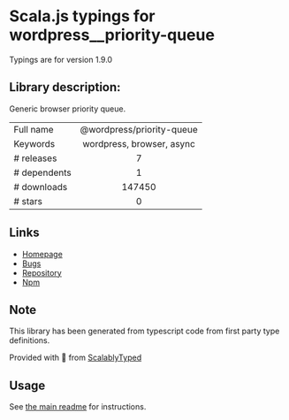 
# Scala.js typings for wordpress__priority-queue

Typings are for version 1.9.0

## Library description:
Generic browser priority queue.

|                    |                 |
| ------------------ | :-------------: |
| Full name          | @wordpress/priority-queue |
| Keywords           | wordpress, browser, async |
| # releases         | 7 |
| # dependents       | 1 |
| # downloads        | 147450 |
| # stars            | 0 |

## Links
- [Homepage](https://github.com/WordPress/gutenberg/tree/master/packages/priority-queue/README.md)
- [Bugs](https://github.com/WordPress/gutenberg/issues)
- [Repository](https://github.com/WordPress/gutenberg)
- [Npm](https://www.npmjs.com/package/%40wordpress%2Fpriority-queue)
    


## Note
This library has been generated from typescript code from first party type definitions.

Provided with :purple_heart: from [ScalablyTyped](https://github.com/oyvindberg/ScalablyTyped)

## Usage
See [the main readme](../../readme.md) for instructions.


